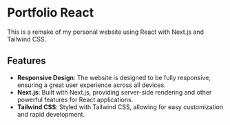 # Portfolio React

This is a remake of my personal website using React with Next.js and Tailwind CSS.

## Features

- **Responsive Design**: The website is designed to be fully responsive, ensuring a great user experience across all devices.
- **Next.js**: Built with Next.js, providing server-side rendering and other powerful features for React applications.
- **Tailwind CSS**: Styled with Tailwind CSS, allowing for easy customization and rapid development.